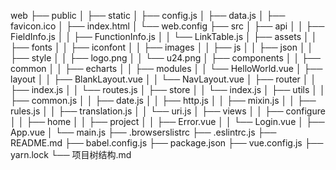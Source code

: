 web
├── public
│   ├── static
│   ├── config.js
│   ├── data.js
│   ├── favicon.ico
│   ├── index.html
│   └── web.config
├── src
│   ├── api
│   │   ├── FieldInfo.js
│   │   ├── FunctionInfo.js
│   │   └── LinkTable.js
│   ├── assets
│   │   ├── fonts
│   │   ├── iconfont
│   │   ├── images
│   │   ├── js
│   │   ├── json
│   │   ├── style
│   │   ├── logo.png
│   │   └── u24.png
│   ├── components
│   │   ├── common
│   │   ├── echarts
│   │   ├── modules
│   │   └── HelloWorld.vue
│   ├── layout
│   │   ├── BlankLayout.vue
│   │   └── NavLayout.vue
│   ├── router
│   │   ├── index.js
│   │   └── routes.js
│   ├── store
│   │   └── index.js
│   ├── utils
│   │   ├── common.js
│   │   ├── date.js
│   │   ├── http.js
│   │   ├── mixin.js
│   │   ├── rules.js
│   │   ├── translation.js
│   │   └── uri.js
│   ├── views
│   │   ├── configure
│   │   ├── home
│   │   ├── project
│   │   ├── Error.vue
│   │   └── Login.vue
│   ├── App.vue
│   └── main.js
├── .browserslistrc
├── .eslintrc.js
├── README.md
├── babel.config.js
├── package.json
├── vue.config.js
├── yarn.lock
└── 项目树结构.md
